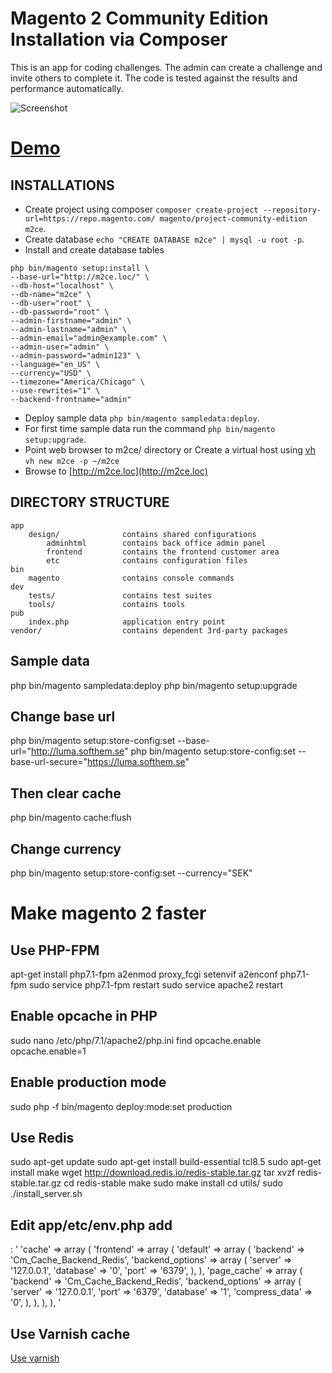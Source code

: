 Magento 2 Community Edition Installation via Composer
====================================================


This is an app for coding challenges. The admin can create a challenge and invite others to complete it. The code is tested against the results and performance automatically.

![Screenshot](https://i.ytimg.com/vi/vdBQrHwF4Po/maxresdefault.jpg)

# [Demo](http://m2ce.softhem.se/)

INSTALLATIONS
---------------
  * Create project using composer `composer create-project --repository-url=https://repo.magento.com/ magento/project-community-edition m2ce`.
  * Create database `echo "CREATE DATABASE m2ce" | mysql -u root -p`.
  * Install and create database tables
   ``` 
   php bin/magento setup:install \
   --base-url="http://m2ce.loc/" \
   --db-host="localhost" \
   --db-name="m2ce" \
   --db-user="root" \
   --db-password="root" \
   --admin-firstname="admin" \
   --admin-lastname="admin" \
   --admin-email="admin@example.com" \
   --admin-user="admin" \
   --admin-password="admin123" \
   --language="en_US" \
   --currency="USD" \
   --timezone="America/Chicago" \
   --use-rewrites="1" \
   --backend-frontname="admin"  
   
   ```
  * Deploy sample data `php bin/magento sampledata:deploy`.
  * For first time sample data run the command `php bin/magento setup:upgrade`.
  * Point web browser to m2ce/ directory or Create a virtual host using [vh](https://github.com/iloveyii/vh) `vh new m2ce -p ~/m2ce`
  * Browse to [http://m2ce.loc](http://m2ce.loc) 

DIRECTORY STRUCTURE
-------------------

```
app
    design/              contains shared configurations
        adminhtml        contains back office admin panel
        frontend         contains the frontend customer area
        etc              contains configuration files
bin
    magento              contains console commands
dev
    tests/               contains test suites
    tools/               contains tools
pub
    index.php            application entry point
vendor/                  contains dependent 3rd-party packages
```

## Sample data
php bin/magento sampledata:deploy
php bin/magento setup:upgrade


## Change base url
php bin/magento setup:store-config:set --base-url="http://luma.softhem.se"
php bin/magento setup:store-config:set --base-url-secure="https://luma.softhem.se"

## Then clear cache
php bin/magento cache:flush

## Change currency
php bin/magento setup:store-config:set --currency="SEK"


# Make magento 2 faster
## Use PHP-FPM
apt-get install php7.1-fpm
a2enmod proxy_fcgi setenvif
a2enconf php7.1-fpm
sudo service php7.1-fpm restart
sudo service apache2 restart

## Enable opcache in PHP
sudo nano /etc/php/7.1/apache2/php.ini find opcache.enable
opcache.enable=1

## Enable production mode
sudo php -f bin/magento deploy:mode:set production

## Use Redis
sudo apt-get update
sudo apt-get install build-essential tcl8.5
sudo apt-get install make
wget http://download.redis.io/redis-stable.tar.gz
tar xvzf redis-stable.tar.gz
cd redis-stable
make
sudo make install
cd utils/
sudo ./install_server.sh
## Edit app/etc/env.php add
: '
'cache' =>
  array (
    'frontend' =>
    array (
      'default' =>
      array (
        'backend' => 'Cm_Cache_Backend_Redis',
        'backend_options' =>
        array (
          'server' => '127.0.0.1',
          'database' => '0',
          'port' => '6379',
        ),
      ),
      'page_cache' =>
      array (
        'backend' => 'Cm_Cache_Backend_Redis',
        'backend_options' =>
        array (
          'server' => '127.0.0.1',
          'port' => '6379',
          'database' => '1',
          'compress_data' => '0',
        ),
      ),
    ),
  ),
'

## Use Varnish cache
[Use varnish](https://devdocs.magento.com/guides/v2.3/config-guide/varnish/config-varnish-magento.html)

